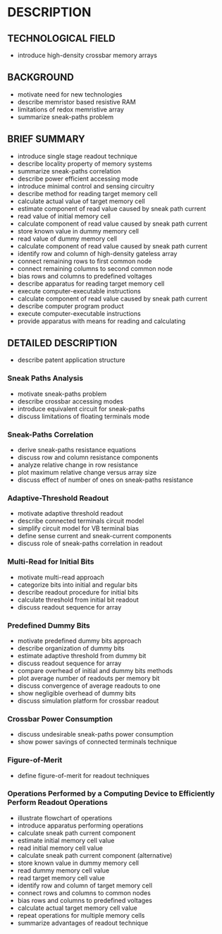 # DESCRIPTION

## TECHNOLOGICAL FIELD

- introduce high-density crossbar memory arrays

## BACKGROUND

- motivate need for new technologies
- describe memristor based resistive RAM
- limitations of redox memristive array
- summarize sneak-paths problem

## BRIEF SUMMARY

- introduce single stage readout technique
- describe locality property of memory systems
- summarize sneak-paths correlation
- describe power efficient accessing mode
- introduce minimal control and sensing circuitry
- describe method for reading target memory cell
- calculate actual value of target memory cell
- estimate component of read value caused by sneak path current
- read value of initial memory cell
- calculate component of read value caused by sneak path current
- store known value in dummy memory cell
- read value of dummy memory cell
- calculate component of read value caused by sneak path current
- identify row and column of high-density gateless array
- connect remaining rows to first common node
- connect remaining columns to second common node
- bias rows and columns to predefined voltages
- describe apparatus for reading target memory cell
- execute computer-executable instructions
- calculate component of read value caused by sneak path current
- describe computer program product
- execute computer-executable instructions
- provide apparatus with means for reading and calculating

## DETAILED DESCRIPTION

- describe patent application structure

### Sneak Paths Analysis

- motivate sneak-paths problem
- describe crossbar accessing modes
- introduce equivalent circuit for sneak-paths
- discuss limitations of floating terminals mode

### Sneak-Paths Correlation

- derive sneak-paths resistance equations
- discuss row and column resistance components
- analyze relative change in row resistance
- plot maximum relative change versus array size
- discuss effect of number of ones on sneak-paths resistance

### Adaptive-Threshold Readout

- motivate adaptive threshold readout
- describe connected terminals circuit model
- simplify circuit model for VB terminal bias
- define sense current and sneak-current components
- discuss role of sneak-paths correlation in readout

### Multi-Read for Initial Bits

- motivate multi-read approach
- categorize bits into initial and regular bits
- describe readout procedure for initial bits
- calculate threshold from initial bit readout
- discuss readout sequence for array

### Predefined Dummy Bits

- motivate predefined dummy bits approach
- describe organization of dummy bits
- estimate adaptive threshold from dummy bit
- discuss readout sequence for array
- compare overhead of initial and dummy bits methods
- plot average number of readouts per memory bit
- discuss convergence of average readouts to one
- show negligible overhead of dummy bits
- discuss simulation platform for crossbar readout

### Crossbar Power Consumption

- discuss undesirable sneak-paths power consumption
- show power savings of connected terminals technique

### Figure-of-Merit

- define figure-of-merit for readout techniques

### Operations Performed by a Computing Device to Efficiently Perform Readout Operations

- illustrate flowchart of operations
- introduce apparatus performing operations
- calculate sneak path current component
- estimate initial memory cell value
- read initial memory cell value
- calculate sneak path current component (alternative)
- store known value in dummy memory cell
- read dummy memory cell value
- read target memory cell value
- identify row and column of target memory cell
- connect rows and columns to common nodes
- bias rows and columns to predefined voltages
- calculate actual target memory cell value
- repeat operations for multiple memory cells
- summarize advantages of readout technique

